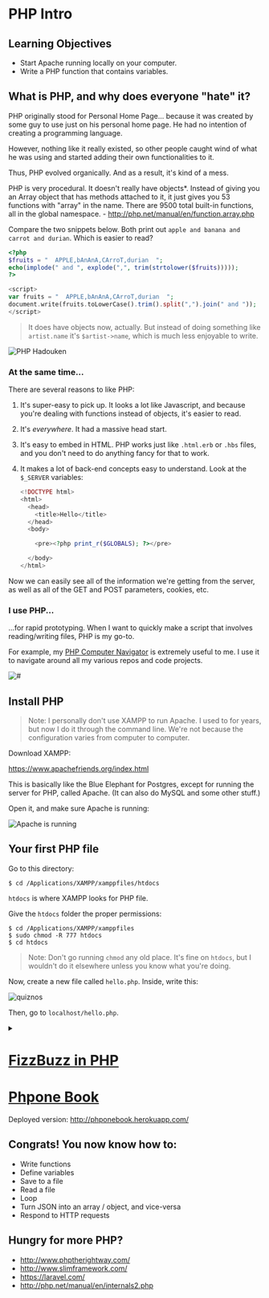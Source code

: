 # PHP Intro

## Learning Objectives

- Start Apache running locally on your computer.
- Write a PHP function that contains variables.

## What is PHP, and why does everyone "hate" it?

PHP originally stood for Personal Home Page... because it was created by some guy to use just on his personal home page. He had no intention of creating a programming language.

However, nothing like it really existed, so other people caught wind of what he was using and started adding their own functionalities to it.

Thus, PHP evolved organically. And as a result, it's kind of a mess.

PHP is very procedural. It doesn't really have objects*. Instead of giving you an Array object that has methods attached to it, it just gives you 53 functions with "array" in the name. There are 9500 total built-in functions, all in the global namespace. - http://php.net/manual/en/function.array.php

Compare the two snippets below. Both print out `apple and banana and carrot and durian`. Which is easier to read?

```php
<?php
$fruits = "  APPLE,bAnAnA,CArroT,durian  ";
echo(implode(" and ", explode(",", trim(strtolower($fruits)))));
?>

<script>
var fruits = "  APPLE,bAnAnA,CArroT,durian  ";
document.write(fruits.toLowerCase().trim().split(",").join(" and "));
</script>
```

> It does have objects now, actually. But instead of doing something like `artist.name` it's `$artist->name`, which is much less enjoyable to write.

![PHP Hadouken](hadouken.jpg)

### At the same time...

There are several reasons to like PHP:

1. It's super-easy to pick up. It looks a lot like Javascript, and because you're dealing with functions instead of objects, it's easier to read.

2. It's *everywhere*. It had a massive head start.

3. It's easy to embed in HTML. PHP works just like `.html.erb` or `.hbs` files, and you don't need to do anything fancy for that to work.

4. It makes a lot of back-end concepts easy to understand. Look at the `$_SERVER` variables:

    ```PHP
    <!DOCTYPE html>
    <html>
      <head>
        <title>Hello</title>
      </head>
      <body>

        <pre><?php print_r($GLOBALS); ?></pre>

      </body>
    </html>
    ```

Now we can easily see all of the information we're getting from the server, as well as all of the GET and POST parameters, cookies, etc.

### I use PHP...

...for rapid prototyping. When I want to quickly make a script that involves reading/writing files, PHP is my go-to.

For example, my [PHP Computer Navigator](https://github.com/RobertAKARobin/PHP-Computer-Navigator) is extremely useful to me. I use it to navigate around all my various repos and code projects.

![#](commitstrip.jpg)

## Install PHP

> Note: I personally don't use XAMPP to run Apache. I used to for years, but now I do it through the command line. We're not because the configuration varies from computer to computer.

Download XAMPP:

https://www.apachefriends.org/index.html

This is basically like the Blue Elephant for Postgres, except for running the server for PHP, called Apache. (It can also do MySQL and some other stuff.)

Open it, and make sure Apache is running:

![Apache is running](xampp.png)

## Your first PHP file

Go to this directory:

```
$ cd /Applications/XAMPP/xamppfiles/htdocs
```

`htdocs` is where XAMPP looks for PHP file.

Give the `htdocs` folder the proper permissions:

```
$ cd /Applications/XAMPP/xamppfiles
$ sudo chmod -R 777 htdocs
$ cd htdocs
```

> Note: Don't go running `chmod` any old place. It's fine on `htdocs`, but I wouldn't do it elsewhere unless you know what you're doing.

Now, create a new file called `hello.php`. Inside, write this:

![quiznos](file.quiznos.php.png)

Then, go to `localhost/hello.php`.

<details>
  <summary> </summary>
  <pre>
```PHP
<?php

function quiznosToaster($tray){
  echo("I'm giving off heat... ");
  return("$tray is now toasty!");
}

$sandwich = "BLT";
echo(quiznosToaster($sandwich));

?>
```
  </pre>
</details>

## Big differences between PHP and Javascript

- To add strings together you use `.`, not `+`, but you still use `+` to add numbers.
- There's no `var`. Instead, variables all begin with `$`. So instead of `var artist = ` you have `$artist =`.
- PHP has classes. Instead of referencing a property or method with `.` (`artist.name`) you use `->` (`$artist->name`).
- Every PHP snippet begins with `<?php` and ends with `?>`.

## Try this:

![adjectives](file.adjectives.php.png)

<details>
  <summary> </summary>
  <pre>
```PHP
<!DOCTYPE html>
<html>
  <head>
    <title>Hello</title>
  </head>
  <body>

  <?php
    $adjectives = array("attractive", "terrible", "sad", "lugubrious");
    $randomIndex= array_rand($adjectives, 1);
    $adjective = $adjectives[$randomIndex];
  ?>
    <h1><?php echo("My, you're looking $adjective today!"); ?></h1>

  </body>
</html>
```
  </pre>
</details>

# [FizzBuzz in PHP](https://github.com/ga-wdi-exercises/php-fizzbuzz)

# [Phpone Book](https://github.com/ga-wdi-exercises/phpone_book)

Deployed version: http://phponebook.herokuapp.com/

## Congrats! You now know how to:

- Write functions
- Define variables
- Save to a file
- Read a file
- Loop
- Turn JSON into an array / object, and vice-versa
- Respond to HTTP requests

## Hungry for more PHP?

- http://www.phptherightway.com/
- http://www.slimframework.com/
- https://laravel.com/
- http://php.net/manual/en/internals2.php
